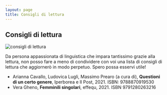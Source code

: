 ```yaml
---
layout: page
title: Consigli di lettura
---
```

## Consigli di lettura

![consigli di lettura](https://user-images.githubusercontent.com/87431141/204844615-78bd112e-25d7-402b-85f2-92a2737d36ae.jpg)

<p>
Da persona appassionata di linguistica che impara tantissimo grazie alla lettura, non posso fare a meno di condividere con voi una lista di consigli di lettura che aggiornerò in modo perpetuo. Spero possa esservi utile!
</p>
<ul>
  <li>Arianna Cavallo, Ludovica Lugli, Massimo Prearo (a cura di), <b>Questioni di un certo genere</b>, Iperborea e Il Post, 2021. ISBN: 9788870919530</li>
  <li>Vera Gheno, <b>Femminili singolari</b>, effequ, 2021. ISBN 9791280263216</li>
</ul>
